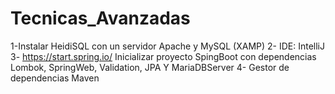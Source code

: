 # Tecnicas_Avanzadas
1-Instalar HeidiSQL con un servidor Apache y MySQL (XAMP)
2- IDE: IntelliJ
3- https://start.spring.io/ Inicializar proyecto SpingBoot con dependencias Lombok, SpringWeb, Validation, JPA Y MariaDBServer
4- Gestor de dependencias Maven
